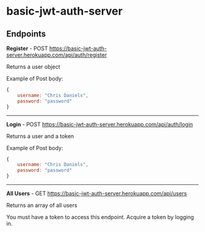 # basic-jwt-auth-server

## Endpoints

**Register** - POST https://basic-jwt-auth-server.herokuapp.com/api/auth/register

Returns a user object

Example of Post body:

```js
{
    username: "Chris Daniels",
    password: "password"
}
```

<hr>


**Login** - POST https://basic-jwt-auth-server.herokuapp.com/api/auth/login

Returns a user and a token 

Example of Post body: 

```js
{
    username: "Chris Daniels",
    password: "password"
}
```

<hr>

**All Users** - GET https://basic-jwt-auth-server.herokuapp.com/api/users

Returns an array of all users 

You must have a token to access this endpoint. Acquire a token by logging in.
